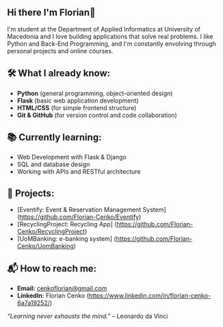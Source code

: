 ## Hi there I'm Florian👋
I'm student at the Department of Applied Informatics at University of Macedonia and I love building applications that solve real problems. I like Python and Back-End Programming, and I'm constantly envolving through personal projects and online courses.


## 🛠️ What I already know:
- **Python** (general programming, object-oriented design)
- **Flask** (basic web application development)
- **HTML/CSS** (for simple frontend structure)
- **Git & GitHub** (for version control and code collaboration)

## 📚 Currently learning:
- Web Development with Flask & Django
- SQL and database design
- Working with APIs and RESTful architecture

## 🚀 Projects:
- [Eventify: Event & Reservation Management System] (https://github.com/Florian-Cenko/Eventify)
- [RecyclingProject: Recycling App] (https://github.com/Florian-Cenko/RecyclingProject)
- [UoMBanking: e-banking system] (https://github.com/Florian-Cenko/UomBanking)


## 📬 How to reach me:
- **Email:** cenkoflorian@gmail.com
- **LinkedIn:** Florian Cenko (https://www.linkedin.com/in/florian-cenko-6a7a19252/)

 
 
 *“Learning never exhausts the mind.”* – Leonardo da Vinci

